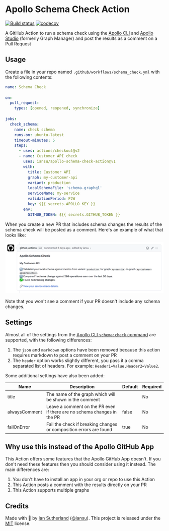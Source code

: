 # Apollo Schema Check Action

[![Build status](https://github.com/iansu/apollo-schema-check-action/workflows/CI/badge.svg)](https://github.com/iansu/apollo-schema-check-action/actions)
[![codecov](https://codecov.io/gh/iansu/apollo-schema-check-action/branch/master/graph/badge.svg)](https://codecov.io/gh/iansu/apollo-schema-check-action)

A GitHub Action to run a schema check using the [Apollo CLI](https://www.apollographql.com/docs/devtools/cli/) and [Apollo Studio](https://www.apollographql.com/docs/studio/) (formerly Graph Manager) and post the results as a comment on a Pull Request

## Usage

Create a file in your repo named `.github/workflows/schema_check.yml` with the following contents:

```yml
name: Schema Check

on:
  pull_request:
    types: [opened, reopened, synchronize]

jobs:
  check_schema:
    name: check schema
    runs-on: ubuntu-latest
    timeout-minutes: 5
    steps:
      - uses: actions/checkout@v2
      - name: Customer API check
        uses: iansu/apollo-schema-check-action@v1
        with:
          title: Customer API
          graph: my-customer-api
          variant: production
          localSchemaFile: 'schema.graphql'
          serviceName: my-service
          validationPeriod: P2W
          key: ${{ secrets.APOLLO_KEY }}
        env:
          GITHUB_TOKEN: ${{ secrets.GITHUB_TOKEN }}
```

When you create a new PR that includes schema changes the results of the schema check will be posted as a comment. Here's an example of what that looks like:

![Screenshot](./screenshot.png)

Note that you won't see a comment if your PR doesn't include any schema changes.

## Settings

Almost all of the settings from the [Apollo CLI `schema:check` command](https://github.com/apollographql/apollo-tooling/tree/master/packages/apollo#apollo-servicecheck) are supported, with the following differences:

1. The `json` and `markdown` options have been removed because this action requires markdown to post a comment on your PR
1. The `header` option works slightly different, you pass it a comma separated list of headers. For example: `Header1=Value,Header2=Value2`.

Some additional settings have also been added:

| Name          | Description                                                             | Default | Required |
| ------------- | ----------------------------------------------------------------------- | ------- | -------- |
| title         | The name of the graph which will be shown in the comment                |         | No       |
| alwaysComment | Leave a comment on the PR even if there are no schema changes in the PR | false   | No       |
| failOnError   | Fail the check if breaking changes or composition errors are found      | true    | No       |

## Why use this instead of the Apollo GitHub App

This Action offers some features that the Apollo GitHub App doesn't. If you don't need these features then you should consider using it instead. The main differences are:

1. You don't have to install an app in your org or repo to use this Action
1. This Action posts a comment with the results directly on your PR
1. This Action supports multiple graphs

## Credits

Made with :tumbler_glass: by [Ian Sutherland](https://iansutherland.ca) ([@iansu](https://twitter.com/iansu)). This project is released under the [MIT](/LICENSE) license.
